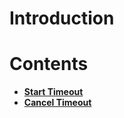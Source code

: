 
# Introduction

# Contents

* [**Start Timeout**](starttimeout.md)
* [**Cancel Timeout**](canceltimeout.md)